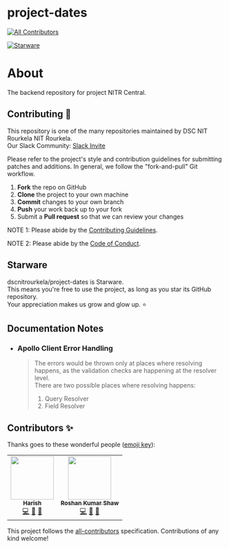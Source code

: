 # project-dates
<!-- ALL-CONTRIBUTORS-BADGE:START - Do not remove or modify this section -->
[![All Contributors](https://img.shields.io/badge/all_contributors-2-orange.svg?style=flat-square)](#contributors-)
<!-- ALL-CONTRIBUTORS-BADGE:END -->

[![Starware](https://img.shields.io/badge/Starware-⭐-black?labelColor=f9b00d)](https://github.com/zepfietje/starware)
<!-- ALL-CONTRIBUTORS-BADGE:START - Do not remove or modify this section -->

# About
The backend repository for project NITR Central.

## Contributing 🎃

This repository is one of the many repositories maintained by DSC NIT Rourkela NIT Rourkela. <br>
Our Slack Community: [Slack Invite](http://bit.ly/NITRDevs) <br>

Please refer to the project's style and contribution guidelines for submitting patches and additions. In general, we follow the "fork-and-pull" Git workflow.

 1. **Fork** the repo on GitHub
 2. **Clone** the project to your own machine
 3. **Commit** changes to your own branch
 4. **Push** your work back up to your fork
 5. Submit a **Pull request** so that we can review your changes

NOTE 1: Please abide by the [Contributing Guidelines](https://github.com/dscnitrourkela/project-dates/blob/development/CONTRIBUTING.md).

NOTE 2: Please abide by the [Code of Conduct](https://github.com/dscnitrourkela/project-dates/blob/development/CODE_OF_CONDUCT.md).

## Starware

dscnitrourkela/project-dates is Starware.  
This means you're free to use the project, as long as you star its GitHub repository.  
Your appreciation makes us grow and glow up. ⭐

## Documentation Notes

- ### Apollo Client Error Handling
    > The errors would be thrown only at places where resolving happens, as the validation checks are happening at the resolver level.  
    > There are two possible places where resolving happens:  
    > 1. Query Resolver  
    > 2. Field Resolver

## Contributors ✨

Thanks goes to these wonderful people ([emoji key](https://allcontributors.org/docs/en/emoji-key)):

<!-- ALL-CONTRIBUTORS-LIST:START - Do not remove or modify this section -->
<!-- prettier-ignore-start -->
<!-- markdownlint-disable -->
<table>
  <tr>
    <td align="center"><a href="https://github.com/HarishTeens"><img src="https://avatars3.githubusercontent.com/u/33366456?v=4" width="100px;" alt=""/><br /><sub><b>Harish</b></sub></a><br /><a href="https://github.com/dscnitrourkela/project-dates/commits?author=HarishTeens" title="Code">💻</a> <a href="#projectManagement-HarishTeens" title="Project Management">📆</a> <a href="https://github.com/dscnitrourkela/project-dates/pulls?q=is%3Apr+reviewed-by%3AHarishTeens" title="Reviewed Pull Requests">👀</a></td>
    <td align="center"><a href="https://github.com/roshankshaw"><img src="https://avatars0.githubusercontent.com/u/31109201?v=4" width="100px;" alt=""/><br /><sub><b>Roshan Kumar Shaw</b></sub></a><br /><a href="https://github.com/dscnitrourkela/project-dates/commits?author=roshankshaw" title="Code">💻</a> <a href="#projectManagement-roshankshaw" title="Project Management">📆</a> <a href="https://github.com/dscnitrourkela/project-dates/pulls?q=is%3Apr+reviewed-by%3Aroshankshaw" title="Reviewed Pull Requests">👀</a></td>
  </tr>
</table>

<!-- markdownlint-enable -->
<!-- prettier-ignore-end -->
<!-- ALL-CONTRIBUTORS-LIST:END -->

This project follows the [all-contributors](https://github.com/all-contributors/all-contributors) specification. Contributions of any kind welcome!

